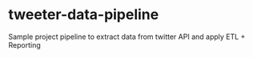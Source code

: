 # tweeter-data-pipeline
 Sample project pipeline to extract data from twitter API and apply ETL + Reporting
